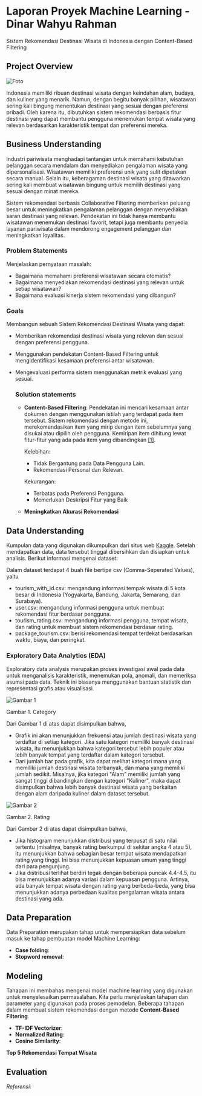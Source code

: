 # Laporan Proyek Machine Learning - Dinar Wahyu Rahman

Sistem Rekomendasi Destinasi Wisata di Indonesia dengan Content-Based Filtering 

## Project Overview
![Foto](https://opinijogja.com/wp-content/uploads/2023/02/Wisata.jpg)

Indonesia memiliki ribuan destinasi wisata dengan keindahan alam, budaya, dan kuliner yang menarik. Namun, dengan begitu banyak pilihan, wisatawan sering kali bingung menentukan destinasi yang sesuai dengan preferensi pribadi. Oleh karena itu, dibutuhkan sistem rekomendasi berbasis fitur destinasi yang dapat membantu pengguna menemukan tempat wisata yang relevan berdasarkan karakteristik tempat dan preferensi mereka.

## Business Understanding
Industri pariwisata menghadapi tantangan untuk memahami kebutuhan pelanggan secara mendalam dan menyediakan pengalaman wisata yang dipersonalisasi. Wisatawan memiliki preferensi unik yang sulit dipetakan secara manual. Selain itu, keberagaman destinasi wisata yang ditawarkan sering kali membuat wisatawan bingung untuk memilih destinasi yang sesuai dengan minat mereka.

Sistem rekomendasi berbasis Collaborative Filtering memberikan peluang besar untuk meningkatkan pengalaman pelanggan dengan menyediakan saran destinasi yang relevan. Pendekatan ini tidak hanya membantu wisatawan menemukan destinasi favorit, tetapi juga membantu penyedia layanan pariwisata dalam mendorong engagement pelanggan dan meningkatkan loyalitas.

### Problem Statements

Menjelaskan pernyataan masalah:
- Bagaimana memahami preferensi wisatawan secara otomatis?
- Bagaimana menyediakan rekomendasi destinasi yang relevan untuk setiap wisatawan?
- Bagaimana evaluasi kinerja sistem rekomendasi yang dibangun?
  
### Goals

Membangun sebuah Sistem Rekomendasi Destinasi Wisata yang dapat:
- Memberikan rekomendasi destinasi wisata yang relevan dan sesuai dengan preferensi pengguna.
- Menggunakan pendekatan Content-Based Filtering untuk mengidentifikasi kesamaan preferensi antar wisatawan.
- Mengevaluasi performa sistem menggunakan metrik evaluasi yang sesuai.

    ### Solution statements
    - **Content-Based Filtering**: Pendekatan ini mencari kesamaan antar dokumen dengan menggunakan istilah yang terdapat pada item tersebut. Sistem rekomendasi dengan metode ini, merekomendasikan item yang mirip dengan item sebelumnya yang disukai atau dipilih oleh pengguna. Kemiripan item dihitung lewat fitur-fitur yang ada pada item yang dibandingkan [[1]](https://publikasi.dinus.ac.id/index.php/technoc/article/view/8556).

        Kelebihan:

        - Tidak Bergantung pada Data Pengguna Lain.
        - Rekomendasi Personal dan Relevan.

        Kekurangan:

        - Terbatas pada Preferensi Pengguna.
        - Memerlukan Deskripsi Fitur yang Baik
          
    - **Meningkatkan Akurasi Rekomendasi**
      
## Data Understanding
Kumpulan data yang digunakan dikumpulkan dari situs web [Kaggle]([https://www.airlinequality.com/](https://www.kaggle.com/aprabowo/indonesia-tourism-destination)). Setelah mendapatkan data, data tersebut tinggal dibersihkan dan disiapkan untuk analisis. 
Berikut informasi mengenai dataset: 

Dalam dataset terdapat 4 buah file bertipe csv (Comma-Seperated Values), yaitu
- tourism_with_id.csv: mengandung informasi tempak wisata di 5 kota besar di Indonesia (Yogyakarta, Bandung, Jakarta, Semarang, dan Surabaya).
- user.csv: mengandung informasi pengguna untuk membuat rekomendasi fitur berdasar pengguna.
- tourism_rating.csv: mengandung informasi pengguna, tempat wisata, dan rating untuk membuat sistem rekomendasi berdasar rating.
- package_tourism.csv: berisi rekomendasi tempat terdekat berdasarkan waktu, biaya, dan peringkat.

### Exploratory Data Analytics (EDA)
Exploratory data analysis merupakan proses investigasi awal pada data untuk menganalisis karakteristik, menemukan pola, anomali, dan memeriksa asumsi pada data. Teknik ini biasanya menggunakan bantuan statistik dan representasi grafis atau visualisasi.

![Gambar 1](https://github.com/user-attachments/assets/6bfafe31-cce6-40af-8853-a09f7544f6af)

Gambar 1. Category

Dari Gambar 1 di atas dapat disimpulkan bahwa,
- Grafik ini akan menunjukkan frekuensi atau jumlah destinasi wisata yang terdaftar di setiap kategori. Jika satu kategori memiliki banyak destinasi wisata, itu menunjukkan bahwa kategori tersebut lebih populer atau lebih banyak tempat yang terdaftar dalam kategori tersebut.
- Dari jumlah bar pada grafik, kita dapat melihat kategori mana yang memiliki jumlah destinasi wisata terbanyak, dan mana yang memiliki jumlah sedikit. Misalnya, jika kategori "Alam" memiliki jumlah yang sangat tinggi dibandingkan dengan kategori "Kuliner", maka dapat disimpulkan bahwa lebih banyak destinasi wisata yang berkaitan dengan alam daripada kuliner dalam dataset tersebut.

![Gambar 2](https://github.com/user-attachments/assets/33326508-b0ab-4a6a-9937-d7a5797aa25e)

Gambar 2. Rating

Dari Gambar 2 di atas dapat disimpulkan bahwa,
- Jika histogram menunjukkan distribusi yang terpusat di satu nilai tertentu (misalnya, banyak rating berkumpul di sekitar angka 4 atau 5), itu menunjukkan bahwa sebagian besar tempat wisata mendapatkan rating yang tinggi. Ini bisa menunjukkan kepuasan umum yang tinggi dari para pengunjung.
- Jika distribusi terlihat berdiri tegak dengan beberapa puncak 4.4-4.5, itu bisa menunjukkan adanya variasi dalam kepuasan pengguna. Artinya, ada banyak tempat wisata dengan rating yang berbeda-beda, yang bisa menunjukkan adanya perbedaan kualitas pengalaman wisata antara destinasi yang ada.

## Data Preparation
Data Preparation merupakan tahap untuk mempersiapkan data sebelum masuk ke tahap pembuatan model Machine Learning:
- **Case folding**:
- **Stopword removal**:

## Modeling
Tahapan ini membahas mengenai model machine learning yang digunakan untuk menyelesaikan permasalahan. Kita perlu menjelaskan tahapan dan parameter yang digunakan pada proses pemodelan. Beberapa tahapan dalam membuat sistem rekomendasi dengan metode __Content-Based Filtering__.
- **TF-IDF Vectorizer**:
- **Normalized Rating**:
- **Cosine Similarity**:

**Top 5 Rekomendasi Tempat Wisata**


## Evaluation


_Referensi:_
